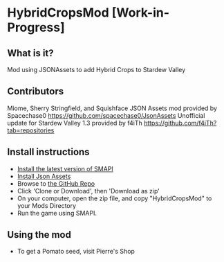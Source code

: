 # HybridCropsMod [Work-in-Progress]
## What is it?
Mod using JSONAssets to add Hybrid Crops to Stardew Valley
## Contributors
Miome, Sherry Stringfield, and Squishface
JSON Assets mod provided by Spacechase0 https://github.com/spacechase0/JsonAssets
Unofficial update for Stardew Valley 1.3 provided by f4iTh https://github.com/f4iTh?tab=repositories
## Install instructions
 * [Install the latest version of SMAPI](https://smapi.io)
 * [Install Json Assets](https://www.nexusmods.com/stardewvalley/mods/1720)
 * Browse to [the GitHub Repo](https://github.com/miome/HybridCropsMod)
 *  Click 'Clone or Download', then 'Download as zip'
 *  On your computer, open the zip file, and copy "HybridCropsMod" to your Mods Directory
 * Run the game using SMAPI.
## Using the mod
 * To get a Pomato seed, visit Pierre's Shop
